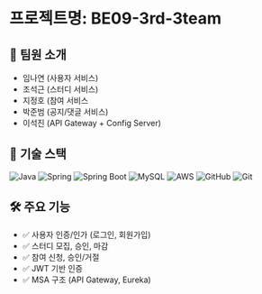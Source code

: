 # 프로젝트명: BE09-3rd-3team

## 👥 팀원 소개
- 임나연 (사용자 서비스)
- 조석근 (스터디 서비스)
- 지정호 (참여 서비스
- 박준범 (공지/댓글 서비스)
- 이석진 (API Gateway + Config Server)

## 🚀 기술 스택

![Java](https://img.shields.io/badge/Java-007396?style=for-the-badge&logo=java&logoColor=white)
![Spring](https://img.shields.io/badge/Spring-6DB33F?style=for-the-badge&logo=spring&logoColor=white)
![Spring Boot](https://img.shields.io/badge/SpringBoot-6DB33F?style=for-the-badge&logo=springboot&logoColor=white)
![MySQL](https://img.shields.io/badge/MySQL-4479A1?style=for-the-badge&logo=mysql&logoColor=white)
![AWS](https://img.shields.io/badge/AWS-232F3E?style=for-the-badge&logo=amazonaws&logoColor=white)
![GitHub](https://img.shields.io/badge/GitHub-181717?style=for-the-badge&logo=github&logoColor=white)
![Git](https://img.shields.io/badge/Git-F05032?style=for-the-badge&logo=git&logoColor=white)

## 🛠️ 주요 기능
- ✅ 사용자 인증/인가 (로그인, 회원가입)
- ✅ 스터디 모집, 승인, 마감
- ✅ 참여 신청, 승인/거절
- ✅ JWT 기반 인증
- ✅ MSA 구조 (API Gateway, Eureka)
